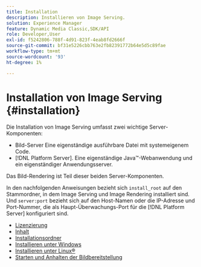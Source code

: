 ```yaml
---
title: Installation
description: Installieren von Image Serving.
solution: Experience Manager
feature: Dynamic Media Classic,SDK/API
role: Developer,User
exl-id: f5242806-788f-4d91-823f-4eab8fd2666f
source-git-commit: bf31e5226cbb763e2fb82391772b64e5d5c89fae
workflow-type: tm+mt
source-wordcount: '93'
ht-degree: 1%

---
```


# Installation von Image Serving {#installation}

Die Installation von Image Serving umfasst zwei wichtige Server-Komponenten:

* Bild-Server Eine eigenständige ausführbare Datei mit systemeigenem Code.
* [!DNL Platform Server]. Eine eigenständige Java™-Webanwendung und ein eigenständiger Anwendungsserver.

Das Bild-Rendering ist Teil dieser beiden Server-Komponenten.

In den nachfolgenden Anweisungen bezieht sich `install_root` auf den Stammordner, in dem Image Serving und Image Rendering installiert sind. Und `server:port` bezieht sich auf den Host-Namen oder die IP-Adresse und Port-Nummer, die als Haupt-Überwachungs-Port für die [!DNL Platform Server] konfiguriert sind.

* [Lizenzierung](c-licensing.md)
* [Inhalt](c-contents.md)
* [Installationsordner](c-install-folder.md)
* [Installieren unter Windows](t-installing-on-windows/t-installing-on-windows.md)
* [Installieren unter Linux®](c-installing-linux/c-installing-linux.md)
* [Starten und Anhalten der Bildbereitstellung](t-starting-and-stopping/t-starting-and-stopping.md)
